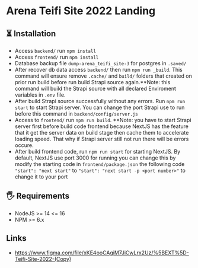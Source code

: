 # Arena Teifi Site 2022 Landing
## ⏳ Installation
- Access ``backend/`` run ``npm install``
- Access ``frontend/`` run ``npm install``
- Database backup file ``dump-arena_teifi_site-3`` for postgres in ``.saved/``
- After recover db data access `backend/` then run ``npm run _build``. This command will ensure remove ``.cache/`` and ``build/`` folders that created on prior run build before run build Strapi source again.**Note: this command will build the Strapi source with all declared Enviroment variables in ``.env`` file.
- After build Strapi source successfully without any errors. Run ``npm run start`` to start Strapi server. You can change the port Strapi use to run before this command in ``backend/config/server.js``
- Access to ``frontend/`` run ``npm run build``. **Note: you have to start Strapi server first before build code frontend because NextJS has the feature that it get the server data on build stage then cache them to accelerate loading speed. That why if Strapi server still not run there will be errors occure.
- After build frontend code, run ``npm run start`` for starting NextJS. By default, NextJS use port 3000 for running you can change this by modify the starting code in ``frontend/package.json`` the following code ``"start": "next start"`` to ``"start": "next start -p <port number>"`` to change it to your port

## 🖐 Requirements
- NodeJS >= 14 <= 16
- NPM >= 6.x

## Links
- https://www.figma.com/file/xKE4ooCAgiM7JiCwLrx2Uz/%5BEXT%5D-Teifi-Site-2022-(Copy)
